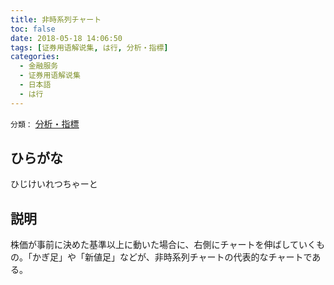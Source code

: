 ```yaml
---
title: 非時系列チャート
toc: false
date: 2018-05-18 14:06:50
tags: [证券用语解说集, は行, 分析・指標]
categories:
  - 金融服务
  - 证券用语解说集
  - 日本語
  - は行
---
```


`分類：` [分析・指標](/tags/分析・指標/)

## ひらがな

ひじけいれつちゃーと

## 説明

株価が事前に決めた基準以上に動いた場合に、右側にチャートを伸ばしていくもの。「かぎ足」や「新値足」などが、非時系列チャートの代表的なチャートである。
